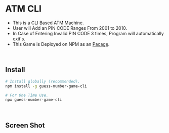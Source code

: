 # ATM CLI

- This is a CLI Based ATM Machine.
- User will Add an PIN CODE Ranges From 2001 to 2010.
- In Case of Entering Invalid PIN CODE 3 times, Program will automatically exit's.
- This Game is Deployed on NPM as an <a href="https://www.npmjs.com/package/shahbaz-project02-atm">Pacage</a>.

<br>

## Install

```sh
# Install globally (recommended).
npm install -g guess-number-game-cli
```

```sh
# For One Time Use.
npx guess-number-game-cli
```

<br>

## Screen Shot

<h4 align="center">
        <img src="" />
    </a>
    <br>
    <br>
</h4>
